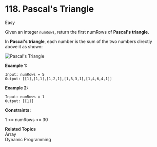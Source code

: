 # 118. Pascal's Triangle

Easy

Given an integer `numRows`, return the first numRows of **Pascal's triangle**.

In **Pascal's triangle**, each number is the sum of the two numbers directly above it as shown:

![Pascal's Triangle](https://upload.wikimedia.org/wikipedia/commons/0/0d/PascalTriangleAnimated2.gif)

**Example 1:**
```
Input: numRows = 5
Output: [[1],[1,1],[1,2,1],[1,3,3,1],[1,4,6,4,1]]
```
**Example 2:**
```
Input: numRows = 1
Output: [[1]]
``` 

**Constraints:**

1 <= numRows <= 30

**Related Topics**<br>
Array<br>
Dynamic Programming
